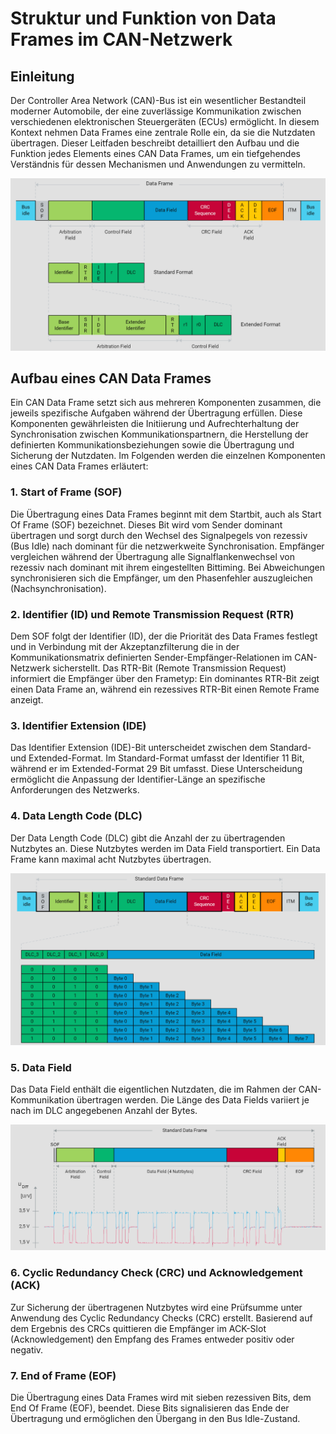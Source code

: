 # Struktur und Funktion von Data Frames im CAN-Netzwerk

## Einleitung

Der Controller Area Network (CAN)-Bus ist ein wesentlicher Bestandteil moderner Automobile, der eine zuverlässige Kommunikation zwischen verschiedenen elektronischen Steuergeräten (ECUs) ermöglicht. In diesem Kontext nehmen Data Frames eine zentrale Rolle ein, da sie die Nutzdaten übertragen. Dieser Leitfaden beschreibt detailliert den Aufbau und die Funktion jedes Elements eines CAN Data Frames, um ein tiefgehendes Verständnis für dessen Mechanismen und Anwendungen zu vermitteln.

![CAN-Knoten](/img/can/1712276346227.png)


## Aufbau eines CAN Data Frames

Ein CAN Data Frame setzt sich aus mehreren Komponenten zusammen, die jeweils spezifische Aufgaben während der Übertragung erfüllen. Diese Komponenten gewährleisten die Initiierung und Aufrechterhaltung der Synchronisation zwischen Kommunikationspartnern, die Herstellung der definierten Kommunikationsbeziehungen sowie die Übertragung und Sicherung der Nutzdaten. Im Folgenden werden die einzelnen Komponenten eines CAN Data Frames erläutert:

### 1. Start of Frame (SOF)

Die Übertragung eines Data Frames beginnt mit dem Startbit, auch als Start Of Frame (SOF) bezeichnet. Dieses Bit wird vom Sender dominant übertragen und sorgt durch den Wechsel des Signalpegels von rezessiv (Bus Idle) nach dominant für die netzwerkweite Synchronisation. Empfänger vergleichen während der Übertragung alle Signalflankenwechsel von rezessiv nach dominant mit ihrem eingestellten Bittiming. Bei Abweichungen synchronisieren sich die Empfänger, um den Phasenfehler auszugleichen (Nachsynchronisation).

### 2. Identifier (ID) und Remote Transmission Request (RTR)

Dem SOF folgt der Identifier (ID), der die Priorität des Data Frames festlegt und in Verbindung mit der Akzeptanzfilterung die in der Kommunikationsmatrix definierten Sender-Empfänger-Relationen im CAN-Netzwerk sicherstellt. Das RTR-Bit (Remote Transmission Request) informiert die Empfänger über den Frametyp: Ein dominantes RTR-Bit zeigt einen Data Frame an, während ein rezessives RTR-Bit einen Remote Frame anzeigt.

### 3. Identifier Extension (IDE)

Das Identifier Extension (IDE)-Bit unterscheidet zwischen dem Standard- und Extended-Format. Im Standard-Format umfasst der Identifier 11 Bit, während er im Extended-Format 29 Bit umfasst. Diese Unterscheidung ermöglicht die Anpassung der Identifier-Länge an spezifische Anforderungen des Netzwerks.

### 4. Data Length Code (DLC)

Der Data Length Code (DLC) gibt die Anzahl der zu übertragenden Nutzbytes an. Diese Nutzbytes werden im Data Field transportiert. Ein Data Frame kann maximal acht Nutzbytes übertragen.

![CAN-Knoten](/img/can/1712276365231.png)


### 5. Data Field

Das Data Field enthält die eigentlichen Nutzdaten, die im Rahmen der CAN-Kommunikation übertragen werden. Die Länge des Data Fields variiert je nach im DLC angegebenen Anzahl der Bytes.

![CAN-Knoten](/img/can/1712276396634.png)


### 6. Cyclic Redundancy Check (CRC) und Acknowledgement (ACK)

Zur Sicherung der übertragenen Nutzbytes wird eine Prüfsumme unter Anwendung des Cyclic Redundancy Checks (CRC) erstellt. Basierend auf dem Ergebnis des CRCs quittieren die Empfänger im ACK-Slot (Acknowledgement) den Empfang des Frames entweder positiv oder negativ.

### 7. End of Frame (EOF)

Die Übertragung eines Data Frames wird mit sieben rezessiven Bits, dem End Of Frame (EOF), beendet. Diese Bits signalisieren das Ende der Übertragung und ermöglichen den Übergang in den Bus Idle-Zustand.


 